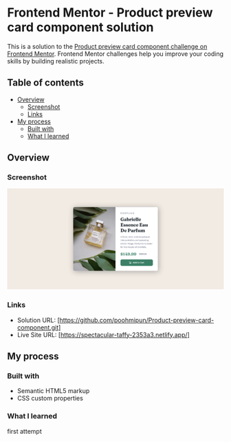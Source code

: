 # Frontend Mentor - Product preview card component solution

This is a solution to the [Product preview card component challenge on Frontend Mentor](https://www.frontendmentor.io/challenges/product-preview-card-component-GO7UmttRfa). Frontend Mentor challenges help you improve your coding skills by building realistic projects.

## Table of contents

- [Overview](#overview)
  - [Screenshot](#screenshot)
  - [Links](#links)
- [My process](#my-process)
  - [Built with](#built-with)
  - [What I learned](#what-i-learned)

## Overview

### Screenshot

![Screenshot](/images/screencapture.png)

### Links

- Solution URL: [https://github.com/poohmipun/Product-preview-card-component.git]
- Live Site URL: [https://spectacular-taffy-2353a3.netlify.app/]

## My process

### Built with

- Semantic HTML5 markup
- CSS custom properties

### What I learned

first attempt
